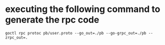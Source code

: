 # executing the following command to generate the rpc code

`goctl rpc protoc pb/user.proto --go_out=./pb --go-grpc_out=./pb --zrpc_out=.`
